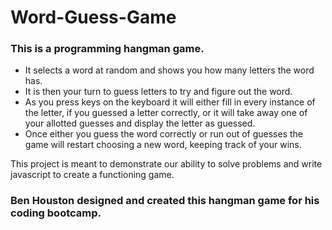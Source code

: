 # Word-Guess-Game
### This is a programming hangman game.
* It selects a word at random and shows you how many letters the word has.
* It is then your turn to guess letters to try and figure out the word.
* As you press keys on the keyboard it will either fill in every instance of the letter, if you guessed a letter correctly, or it will take away one of your allotted guesses and display the letter as guessed.
* Once either you guess the word correctly or run out of guesses the game will restart choosing a new word, keeping track of your wins.

This project is meant to demonstrate our ability to solve problems and write javascript to create a functioning game.

### Ben Houston designed and created this hangman game for his coding bootcamp.